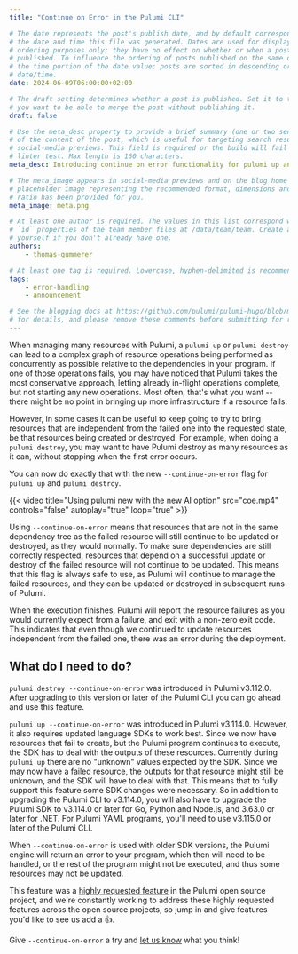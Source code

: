```yaml
---
title: "Continue on Error in the Pulumi CLI"

# The date represents the post's publish date, and by default corresponds with
# the date and time this file was generated. Dates are used for display and
# ordering purposes only; they have no effect on whether or when a post is
# published. To influence the ordering of posts published on the same date, use
# the time portion of the date value; posts are sorted in descending order by
# date/time.
date: 2024-06-09T06:00:00+02:00

# The draft setting determines whether a post is published. Set it to true if
# you want to be able to merge the post without publishing it.
draft: false

# Use the meta_desc property to provide a brief summary (one or two sentences)
# of the content of the post, which is useful for targeting search results or
# social-media previews. This field is required or the build will fail the
# linter test. Max length is 160 characters.
meta_desc: Introducing continue on error functionality for pulumi up and destroy.

# The meta_image appears in social-media previews and on the blog home page. A
# placeholder image representing the recommended format, dimensions and aspect
# ratio has been provided for you.
meta_image: meta.png

# At least one author is required. The values in this list correspond with the
# `id` properties of the team member files at /data/team/team. Create a file for
# yourself if you don't already have one.
authors:
    - thomas-gummerer

# At least one tag is required. Lowercase, hyphen-delimited is recommended.
tags:
    - error-handling
    - announcement

# See the blogging docs at https://github.com/pulumi/pulumi-hugo/blob/master/BLOGGING.md
# for details, and please remove these comments before submitting for review.
---
```


When managing many resources with Pulumi, a `pulumi up` or `pulumi destroy` can lead to a complex graph of resource operations being performed as concurrently as possible relative to the dependencies in your program. If one of those operations fails, you may have noticed that Pulumi takes the most conservative approach, letting already in-flight operations complete, but not starting any new operations. Most often, that's what you want -- there might be no point in bringing up more infrastructure if a resource fails.

However, in some cases it can be useful to keep going to try to bring resources that are independent from the failed one into the requested state, be that resources being created or destroyed. For example, when doing a `pulumi destroy`, you may want to have Pulumi destroy as many resources as it can, without stopping when the first error occurs.

You can now do exactly that with the new `--continue-on-error` flag for `pulumi up` and `pulumi destroy`.

<!--more-->

{{< video title="Using pulumi new with the new AI option" src="coe.mp4" controls="false" autoplay="true" loop="true" >}}

Using `--continue-on-error` means that resources that are not in the same dependency tree as the failed resource will still continue to be updated or destroyed, as they would normally.  To make sure dependencies are still correctly respected, resources that depend on a successful update or destroy of the failed resource will not continue to be updated.  This means that this flag is always safe to use, as Pulumi will continue to manage the failed resources, and they can be updated or destroyed in subsequent runs of Pulumi.

When the execution finishes, Pulumi will report the resource failures as you would currently expect from a failure, and exit with a non-zero exit code.  This indicates that even though we continued to update resources independent from the failed one, there was an error during the deployment.

## What do I need to do?

`pulumi destroy --continue-on-error` was introduced in Pulumi v3.112.0.  After upgrading to this version or later of the Pulumi CLI you can go ahead and use this feature.

`pulumi up --continue-on-error` was introduced in Pulumi v3.114.0. However, it also requires updated language SDKs to work best. Since we now have resources that fail to create, but the Pulumi program continues to execute, the SDK has to deal with the outputs of these resources.  Currently during `pulumi up` there are no "unknown" values expected by the SDK.  Since we may now have a failed resource, the outputs for that resource might still be unknown, and the SDK will have to deal with that.  This means that to fully support this feature some SDK changes were necessary.  So in addition to upgrading the Pulumi CLI to v3.114.0, you will also have to upgrade the Pulumi SDK to v3.114.0 or later for Go, Python and Node.js, and 3.63.0 or later for .NET. For Pulumi YAML programs, you'll need to use v3.115.0 or later of the Pulumi CLI.

When `--continue-on-error` is used with older SDK versions, the Pulumi engine will return an error to your program, which then will need to be handled, or the rest of the program might not be executed, and thus some resources may not be updated.

This feature was a [highly requested feature](https://github.com/pulumi/pulumi/issues/3304) in the Pulumi open source project, and we're constantly working to address these highly requested features across the open source projects, so jump in and give features you'd like to see us add a 👍.

Give `--continue-on-error` a try and [let us know](https://slack.pulumi.com) what you think!

